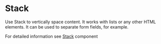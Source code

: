 # Stack

Use Stack to vertically space content. It works with lists or any other HTML elements.
It can be used to separate form fields, for example.

For detailed information see [Stack](https://github.com/lmc-eu/spirit-design-system/blob/main/packages/web/src/scss/components/Stack/README.md) component
